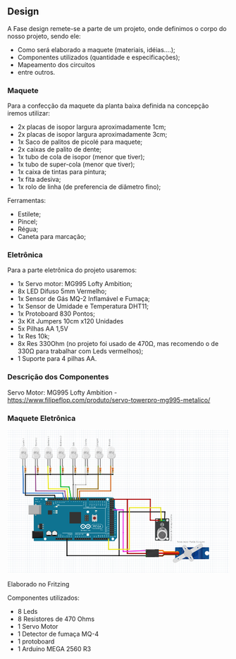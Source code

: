 ## Design

A Fase design remete-se a parte de um projeto, onde definimos o corpo do nosso projeto, sendo ele:
 - Como será elaborado a maquete (materiais, idéias....);
 - Componentes utilizados (quantidade e especificações);
 - Mapeamento dos circuitos
 - entre outros.


### Maquete

Para a confecção da maquete da planta baixa definida na concepção iremos utilizar:

 - 2x placas de isopor largura aproximadamente 1cm;
 - 2x placas de isopor largura aproximadamente 3cm;
 - 1x Saco de palitos de picolé para maquete;
 - 2x caixas de palito de dente;
 - 1x tubo de cola de isopor (menor que tiver);
 - 1x tubo de super-cola (menor que tiver);
 - 1x caixa de tintas para pintura;
 - 1x fita adesiva;
 - 1x rolo de linha (de preferencia de diâmetro fino);
 
 Ferramentas:
  - Estilete;
  - Pincel;
  - Régua;
  - Caneta para marcação;



### Eletrônica

Para a parte eletrônica do projeto usaremos:

 - 1x Servo motor:  MG995 Lofty Ambition;
 - 8x LED Difuso 5mm Vermelho;
 - 1x Sensor de Gás MQ-2 Inflamável e Fumaça;
 - 1x Sensor de Umidade e Temperatura DHT11;
 - 1x Protoboard 830 Pontos;
 - 3x Kit Jumpers 10cm x120 Unidades
 - 5x Pilhas AA 1,5V
 - 1x Res 10k;
 - 8x Res 330Ohm  (no projeto foi usado de 470Ω, mas recomendo o de 330Ω para trabalhar com Leds vermelhos);
 - 1 Suporte para 4 pilhas AA.


### Descrição dos Componentes

Servo Motor: MG995 Lofty Ambition - <https://www.filipeflop.com/produto/servo-towerpro-mg995-metalico/>



### Maquete Eletrônica


![Maquete Eletrônica - versão 4.0:](https://github.com/CaioMeira/Projeto_Integrador_II_2021/blob/main/Imagens/Maquete%205.0.png)


Elaborado no Fritzing


Componentes utilizados:

- 8 Leds
- 8 Resistores de 470 Ohms
- 1 Servo Motor
- 1 Detector de fumaça MQ-4
- 1 protoboard
- 1 Arduíno MEGA 2560 R3

